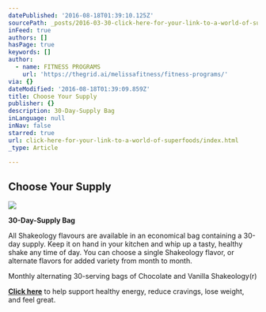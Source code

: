 ```yaml
---
datePublished: '2016-08-18T01:39:10.125Z'
sourcePath: _posts/2016-03-30-click-here-for-your-link-to-a-world-of-superfoods.md
inFeed: true
authors: []
hasPage: true
keywords: []
author:
  - name: FITNESS PROGRAMS
    url: 'https://thegrid.ai/melissafitness/fitness-programs/'
via: {}
dateModified: '2016-08-18T01:39:09.859Z'
title: Choose Your Supply
publisher: {}
description: 30-Day-Supply Bag
inLanguage: null
inNav: false
starred: true
url: click-here-for-your-link-to-a-world-of-superfoods/index.html
_type: Article

---
```

## Choose Your Supply
![](https://s3-us-west-2.amazonaws.com/the-grid-img/p/c7b7042bf4e9761f357e8dd2c37fbee60333e23d.png)

**30-Day-Supply Bag**

All Shakeology flavours are available in an economical bag containing a 30-day supply. Keep it on hand in your kitchen and whip up a tasty, healthy shake any time of day. You can choose a single Shakeology flavor, or alternate flavors for added variety from month to month.

Monthly alternating 30-serving bags of Chocolate and Vanilla Shakeology(r)

**[Click here][0]** to help support healthy energy, reduce cravings, lose weight, and feel great. 

[0]: http://teambeachbody.com/shop/-/shopping/MDSUSH311G?referringRepId=307761